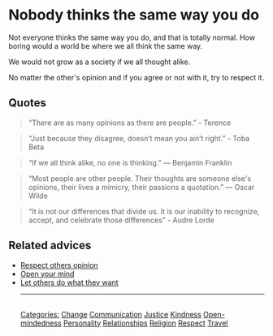 # Nobody thinks the same way you do

Not everyone thinks the same way you do, and that is totally normal. How boring would a world be where we all think the same way.

We would not grow as a society if we all thought alike.

No matter the other's opinion and if you agree or not with it, try to respect it.

## Quotes

> “There are as many opinions as there are people.” - Terence

> “Just because they disagree, doesn’t mean you ain’t right.” - Toba Beta

> “If we all think alike, no one is thinking.” ― Benjamin Franklin

> “Most people are other people. Their thoughts are someone else's opinions, their lives a mimicry, their passions a quotation.” ― Oscar Wilde

> “It is not our differences that divide us. It is our inability to recognize, accept, and celebrate those differences” - Audre Lorde

## Related advices

- [Respect others opinion](../Respect%20others%20opinion/index.md)
- [Open your mind](../Open%20your%20mind/index.md)
- [Let others do what they want](../Let%20others%20do%20what%20they%20want/index.md)<hr/><br/>[Categories:](Categories/index.md) [Change](Categories/Change.md) [Communication](Categories/Communication.md) [Justice](Categories/Justice.md) [Kindness](Categories/Kindness.md) [Open-mindedness](Categories/Open-mindedness.md) [Personality](Categories/Personality.md) [Relationships](Categories/Relationships.md) [Religion](Categories/Religion.md) [Respect](Categories/Respect.md) [Travel](Categories/Travel.md)